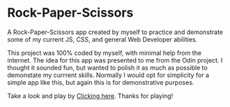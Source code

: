 # Rock-Paper-Scissors

A Rock-Paper-Scissors app created by myself to practice and demonstrate some of my current JS, CSS, and general Web Developer abilities.

This project was 100% coded by myself, with minimal help from the internet. The idea for this app was presented to me from the Odin project. I thought it sounded fun, but wanted to polish it as much as possible to demonstate my currrent skills. Normally I would opt for simplicity for a simple app like this, but again this is for demonstrative purposes.

Take a look and play by [Clicking here](https://mngoldman.github.io/Rock-Paper-Scissors/). Thanks for playing!
